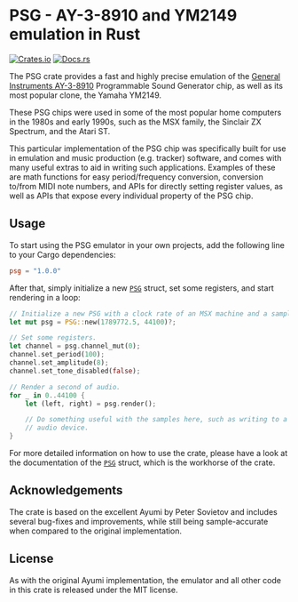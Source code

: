 # PSG - AY-3-8910 and YM2149 emulation in Rust

[![Crates.io](https://img.shields.io/crates/v/psg.svg)](https://crates.io/crates/psg)
[![Docs.rs](https://docs.rs/psg/badge.svg)](https://docs.rs/psg)

The PSG crate provides a fast and highly precise emulation of the [General Instruments AY-3-8910](https://en.wikipedia.org/wiki/General_Instrument_AY-3-8910) Programmable Sound Generator chip, as well as its most popular clone, the Yamaha YM2149.

These PSG chips were used in some of the most popular home computers in the 1980s and early 1990s, such as the MSX family, the Sinclair ZX Spectrum, and the Atari ST.

This particular implementation of the PSG chip was specifically built for use in emulation and music production (e.g. tracker) software, and comes with many useful extras to aid in writing such applications. Examples of these are math functions for easy period/frequency conversion, conversion to/from MIDI note numbers, and APIs for directly setting register values, as well as APIs that expose every individual property of the PSG chip.

## Usage

To start using the PSG emulator in your own projects, add the following line to your Cargo dependencies:

```toml
psg = "1.0.0"
```

After that, simply initialize a new [`PSG`](https://docs.rs/psg/latest/psg/struct.PSG.html) struct, set some registers, and start rendering in a loop:

```rust
// Initialize a new PSG with a clock rate of an MSX machine and a sampling rate of 44100 Hz.
let mut psg = PSG::new(1789772.5, 44100)?;

// Set some registers.
let channel = psg.channel_mut(0);
channel.set_period(100);
channel.set_amplitude(8);
channel.set_tone_disabled(false);

// Render a second of audio.
for _ in 0..44100 {
    let (left, right) = psg.render();

    // Do something useful with the samples here, such as writing to a file or playing on an
    // audio device.
}
```

For more detailed information on how to use the crate, please have a look at the documentation of the [`PSG`](https://docs.rs/psg/latest/psg/struct.PSG.html) struct, which is the workhorse of the crate.

## Acknowledgements

The crate is based on the excellent Ayumi by Peter Sovietov and includes several bug-fixes and improvements, while still being sample-accurate when compared to the original implementation.

## License

As with the original Ayumi implementation, the emulator and all other code in this crate is released under the MIT license.
